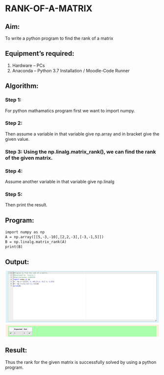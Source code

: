 # RANK-OF-A-MATRIX
## Aim:
To write a python program to find the rank of a matrix
## Equipment’s required:
1. 	Hardware – PCs
2. 	Anaconda – Python 3.7 Installation / Moodle-Code Runner
## Algorithm:
### Step 1: 
For python mathamatics program first we want to import numpy.
### Step 2:
Then assume a variable in that variable give np.array and in bracket give the given value. 
### Step 3: Using the np.linalg.matrix_rank(), we can find the rank of the given matrix.
### Step 4:
Assume another variable in that variable give np.linalg
### Step 5:
Then print the result.
## Program:
```
import numpy as np
A = np.array([[5,-3,-10],[2,2,-3],[-3,-1,5]])
B = np.linalg.matrix_rank(A)
print(B)
```
## Output:
![OUTPUT](./maths%20ex%202.png)
## Result:
Thus the rank for the given matrix is successfully solved by  using a python program.


